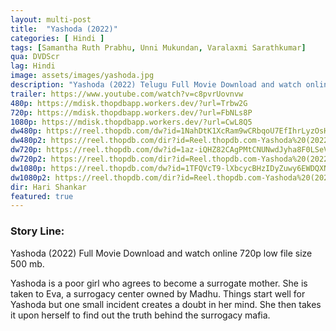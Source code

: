 ```yaml
---
layout: multi-post
title:  "Yashoda (2022)"
categories: [ Hindi ]
tags: [Samantha Ruth Prabhu, Unni Mukundan, Varalaxmi Sarathkumar]
qua: DVDScr
lag: Hindi
image: assets/images/yashoda.jpg
description: "Yashoda (2022) Telugu Full Movie Download and watch online 720p low file size 500 mb."
trailer: https://www.youtube.com/watch?v=c8pvrUovnvw
480p: https://mdisk.thopdbapp.workers.dev/?url=Trbw2G
720p: https://mdisk.thopdbapp.workers.dev/?url=FbNLs8P
1080p: https://mdisk.thopdbapp.workers.dev/?url=CwL8Q5
dw480p: https://reel.thopdb.com/dw?id=1NahDtK1XcRam9wCRbqoU7EfIhrLyzOsH
dw480p2: https://reel.thopdb.com/dir?id=Reel.thopdb.com-Yashoda%20(2022)%20Hindi%20Dubbed%20Full%20Movie%20S-Print%20480p.mkv
dw720p: https://reel.thopdb.com/dw?id=1az-iQHZ82CAgPMtCNUNwdJyha8F0LSeV
dw720p2: https://reel.thopdb.com/dir?id=Reel.thopdb.com-Yashoda%20(2022)%20Hindi%20Dubbed%20Full%20Movie%20S-Print%20720p%20HEVC.mkv
dw1080p: https://reel.thopdb.com/dw?id=1TFQVcT9-lXbcycBHzIDyZuwy6EWDQXNA
dw1080p2: https://reel.thopdb.com/dir?id=Reel.thopdb.com-Yashoda%20(2022)%20Hindi%20Dubbed%20Full%20Movie%20S-Print%201080p.mkv
dir: Hari Shankar
featured: true
---
```


### Story Line:
Yashoda (2022) Full Movie Download and watch online 720p low file size 500 mb.

Yashoda is a poor girl who agrees to become a surrogate mother. She is taken to Eva, a surrogacy center owned by Madhu. Things start well for Yashoda but one small incident creates a doubt in her mind. She then takes it upon herself to find out the truth behind the surrogacy mafia.